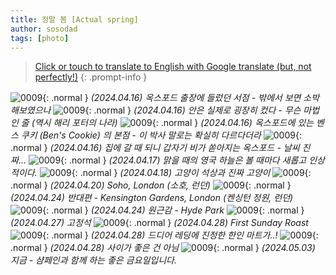 ```yaml
---
title: 정말 봄 [Actual spring]
author: sosodad
tags: [photo]
---
```


> [Click or touch to translate to English with Google translate (but, not perfectly!)](https://jinseuk56-github-io.translate.goog/posts/0009/?_x_tr_sl=ko&_x_tr_tl=en&_x_tr_hl=ko&_x_tr_pto=wapp)
{: .prompt-info }

![0009](https://onedrive.live.com/embed?resid=F96DE3EAE83811FB%2183568&authkey=%21AJih7dI3ClJ5lcE&height=1024){: .normal }
_(2024.04.16) 옥스포드 출장에 들렀던 서점 - 밖에서 보면 소박해보였으나_
![0009](https://onedrive.live.com/embed?resid=F96DE3EAE83811FB%2183575&authkey=%21ALiVXIDm87Een60&width=1024){: .normal }
_(2024.04.16) 안은 실제로 굉장히 컸다 - 무슨 마법인 줄 (역시 해리 포터의 나라)_
![0009](https://onedrive.live.com/embed?resid=F96DE3EAE83811FB%2183579&authkey=%21ACSFAtr-xPFvfZQ&height=1024){: .normal }
_(2024.04.16) 옥스포드에 있는 벤스 쿠키 (Ben's Cookie) 의 본점 - 이 박사 말로는 확실히 다르다더라_
![0009](https://onedrive.live.com/embed?resid=F96DE3EAE83811FB%2183577&authkey=%21AJu9Q1PYLrKSUjk&height=1024){: .normal }
_(2024.04.16) 집에 갈 때 되니 갑자기 비가 쏟아지는 옥스포드 - 날씨 진짜..._
![0009](https://onedrive.live.com/embed?resid=F96DE3EAE83811FB%2183581&authkey=%21ADy2uqem3b2X75M&height=1024){: .normal }
_(2024.04.17) 맑을 때의 영국 하늘은 볼 때마다 새롭고 인상적이다._
![0009](https://onedrive.live.com/embed?resid=F96DE3EAE83811FB%2183578&authkey=%21AACiLi_X2ML2NqQ&height=1024){: .normal }
_(2024.04.18) 고양이 석상과 진짜 고양이_
![0009](https://onedrive.live.com/embed?resid=F96DE3EAE83811FB%2183620&authkey=%21AN1K8inZM0fg0aA&height=1024){: .normal }
_(2024.04.20) Soho, London (소호, 런던)_
![0009](https://onedrive.live.com/embed?resid=F96DE3EAE83811FB%2183624&authkey=%21AFeoMovj2IuTShg&height=1024){: .normal }
_(2024.04.24) 반대편 - Kensington Gardens, London (켄싱턴 정원, 런던)_
![0009](https://onedrive.live.com/embed?resid=F96DE3EAE83811FB%2183625&authkey=%21AEQQgbywYDpqfdM&height=1024){: .normal }
_(2024.04.24) 원근감 - Hyde Park_
![0009](https://onedrive.live.com/embed?resid=F96DE3EAE83811FB%2183654&authkey=%21AAx7m2FjjDTgK1g&height=1024){: .normal }
_(2024.04.27) 고정석_
![0009](https://onedrive.live.com/embed?resid=F96DE3EAE83811FB%2183655&authkey=%21AChox7VYbGkE1Uk&height=1024){: .normal }
_(2024.04.28) First Sunday Roast_
![0009](https://onedrive.live.com/embed?resid=F96DE3EAE83811FB%2183659&authkey=%21AAzO3-Lrbz_EtdE&height=1024){: .normal }
_(2024.04.28) 드디어 레딩에 진정한 한인 마트가..!_
![0009](https://onedrive.live.com/embed?resid=F96DE3EAE83811FB%2183685&authkey=%21AMe29UEK0AVks4Y&height=1024){: .normal }
_(2024.04.28) 사이가 좋은 건 아님_
![0009](https://onedrive.live.com/embed?resid=F96DE3EAE83811FB%2183694&authkey=%21AINxwyy8L8lL-uo&height=1024){: .normal }
_(2024.05.03) 지금 - 샴페인과 함께 하는 좋은 금요일입니다._